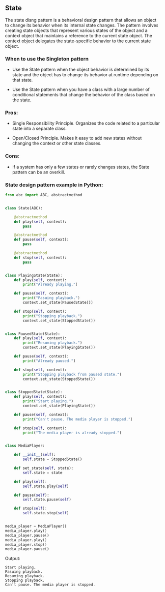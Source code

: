 ## State

The state disng pattern is a behavioral design pattern that allows an object to change its behavior when its internal state changes. The pattern involves creating state objects that represent various states of the object and a context object that maintains a reference to the current state object. The context object delegates the state-specific behavior to the current state object.


### When to use the Singleton pattern

- Use the State pattern when the object behavior is determined by its state and the object has to change its behavior at runtime depending on that state.

- Use the State pattern when you have a class with a large number of conditional statements that change the behavior of the class based on the state.

### Pros:
- Single Responsibility Principle. Organizes the code related to a particular state into a separate class.

- Open/Closed Principle. Makes it easy to add new states without changing the context or other state classes.

### Cons:
-  If a system has only a few states or rarely changes states, the State pattern can be an overkill.

### State design pattern example in Python:


```python
from abc import ABC, abstractmethod


class State(ABC):

    @abstractmethod
    def play(self, context):
        pass

    @abstractmethod
    def pause(self, context):
        pass

    @abstractmethod
    def stop(self, context):
        pass


class PlayingState(State):
    def play(self, context):
        print("Already playing.")

    def pause(self, context):
        print("Pasuing playback.")
        context.set_state(PausedState())

    def stop(self, context):
        print("Stopping playback.")
        context.set_state(StoppedState())


class PausedState(State):
    def play(self, context):
        print("Resuming playback.")
        context.set_state(PlayingState())

    def pause(self, context):
        print("Already paused.")

    def stop(self, context):
        print("Stopping playback from paused state.")
        context.set_state(StoppedState())


class StoppedState(State):
    def play(self, context):
        print("Start playing.")
        context.set_state(PlayingState())

    def pause(self, context):
        print("Can't pause. The media player is stopped.")

    def stop(self, context):
        print("The media player is already stopped.")


class MediaPlayer:

    def __init__(self):
        self.state = StoppedState()

    def set_state(self, state):
        self.state = state

    def play(self):
        self.state.play(self)

    def pause(self):
        self.state.pause(self)

    def stop(self):
        self.state.stop(self)


media_player = MediaPlayer()
media_player.play()
media_player.pause()
media_player.play()
media_player.stop()
media_player.pause()

```

Output:
```
Start playing.
Pasuing playback.
Resuming playback.
Stopping playback.
Can't pause. The media player is stopped.
```
